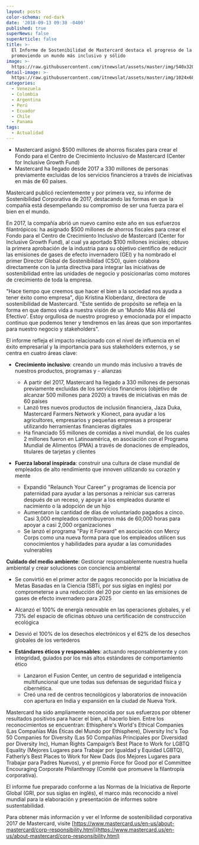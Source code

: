 ```yaml
---
layout: posts
color-schema: red-dark
date: '2018-09-13 09:30 -0400'
published: true
superNews: false
superArticle: false
title: >-
  El Informe de Sostenibilidad de Mastercard destaca el progreso de la compañía
  promoviendo un mundo más inclusivo y sólido
image: >-
  https://raw.githubusercontent.com/itnewslat/assets/master/img/540x320/Doing-well-MC-p.jpg
detail-image: >-
  https://raw.githubusercontent.com/itnewslat/assets/master/img/1024x680/Doing-well-MC-g.jpg
categories:
  - Venezuela
  - Colombia
  - Argentina
  - Perú
  - Ecuador
  - Chile
  - Panama
tags:
  - Actualidad
---
```

- Mastercard asignó $500 millones de ahorros fiscales para crear el Fondo para el Centro de Crecimiento Inclusivo de Mastercard (Center for Inclusive Growth Fund)
- Mastercard ha llegado desde 2017 a 330 millones de personas previamente excluidas de los servicios financieros a través de iniciativas en más de 60 países.

Mastercard publicó recientemente y por primera vez, su informe de Sostenibilidad Corporativa de 2017, destacando las formas en que la compañía está desempeñando su compromiso de ser una fuerza para el bien en el mundo.

En 2017, la compañía abrió un nuevo camino este año en sus esfuerzos filantrópicos: ha asignado $500 millones de ahorros fiscales para crear el Fondo para el Centro de Crecimiento Inclusivo de Mastercard (Center for Inclusive Growth Fund), al cual ya aportado $100 millones iniciales; obtuvo la primera aprobación de la industria para su objetivo científico de reducir las emisiones de gases de efecto invernadero (GEI) y ha nombrado el primer Director Global de Sostenibilidad (CSO), quien colabora directamente con la junta directiva para integrar las iniciativas de sostenibilidad entre las unidades de negocio y posicionarlas como motores de crecimiento de toda la empresa.

"Hace tiempo que creemos que hacer el bien a la sociedad nos ayuda a tener éxito como empresa", dijo Kristina Kloberdanz, directora de sostenibilidad de Mastercard. "Este sentido de propósito se refleja en la forma en que damos vida a nuestra visión de un 'Mundo Más Allá del Efectivo'. Estoy orgullosa de nuestro progreso y emocionada por el impacto continuo que podemos tener y tendremos en las áreas que son importantes para nuestro negocio y stakeholders".

El informe refleja el impacto relacionado con el nivel de influencia en el éxito empresarial y la importancia para sus stakeholders externos, y se centra en cuatro áreas clave: 

- **Crecimiento inclusivo**: creando un mundo más inclusivo a través de nuestros productos, programas y - alianzas

  - A partir del 2017, Mastercard ha llegado a 330 millones de personas previamente excluidas de los servicios financieros (objetivo de alcanzar 500 millones para 2020) a través de iniciativas en más de 60 países
  - Lanzó tres nuevos productos de inclusión financiera, Jaza Duka, Mastercard Farmers Network y Kionect, para ayudar a los agricultores, empresarios y pequeñas empresas a prosperar utilizando herramientas financieras digitales
  - Ha financiado 55 millones de comidas a nivel mundial, de los cuales 2 millones fueron en Latinoamérica, en asociación con el Programa Mundial de Alimentos (PMA) a través de donaciones de empleados, titulares de tarjetas y clientes


- **Fuerza laboral inspirada**: construir una cultura de clase mundial de empleados de alto rendimiento que innoven utilizando su corazón y mente

  - Expandió "Relaunch Your Career" y programas de licencia por paternidad para ayudar a las personas a reiniciar sus carreras después de un receso, y apoyar a los empleados durante el nacimiento o la adopción de un hijo
  - Aumentaron la cantidad de días de voluntariado pagados a cinco. Casi 3,000 empleados contribuyeron más de 60,000 horas para apoyar a casi 2,000 organizaciones  
  - Se lanzó el programa "Pay it Forward" en asociación con Mercy Corps como una nueva forma para que los empleados utilicen sus conocimientos y habilidades para ayudar a las comunidades vulnerables

**Cuidado del medio ambiente**: Gestionar responsablemente nuestra huella ambiental y crear soluciones con conciencia ambiental
  - Se convirtió en el primer actor de pagos reconocido por la Iniciativa de Metas Basadas en la Ciencia (SBTi, por sus siglas en inglés) por comprometerse a una reducción del 20 por ciento en las emisiones de gases de efecto invernadero para 2025  
  - Alcanzó el 100% de energía renovable en las operaciones globales, y el 73% del espacio de oficinas obtuvo una certificación de construcción ecológica
  - Desvió el 100% de los desechos electrónicos y el 62% de los desechos globales de los vertederos

- **Estándares éticos y responsables**: actuando responsablemente y con integridad, guiados por los más altos estándares de comportamiento ético

  - Lanzaron el Fusion Center, un centro de seguridad e inteligencia multifuncional que une todas sus defensas de seguridad física y cibernética. 
  - Creó una red de centros tecnológicos y laboratorios de innovación con apertura en India y expansión en la ciudad de Nueva York.

Mastercard ha sido ampliamente reconocida por sus esfuerzos por obtener resultados positivos para hacer el bien, al hacerlo bien. Entre los reconocimientos se encuentran: Ethisphere's World's Ethical Companies (Las Compañías Más Éticas del Mundo por Ethisphere), Diversity Inc's Top 50 Companies for Diversity (Las 50 Compañías Principales por Diversidad por Diversity Inc), Human Rights Campaign’s Best Place to Work for LGBTQ Equality (Mejores Lugares para Trabajar por Igualdad y Equidad LGBTQ), Fatherly’s Best Places to Work for New Dads (los Mejores Lugares para Trabajar para Padres Nuevos), y el premio Force for Good por el Committee Encouraging Corporate Philanthropy (Comité que promueve la filantropía corporativa).

El informe fue preparado conforme a las Normas de la Iniciativa de Reporte Global (GRI, por sus siglas en inglés), el marco más reconocido a nivel mundial para la elaboración y presentación de informes sobre sustentabilidad.

Para obtener más información y ver el Informe de sostenibilidad corporativa 2017 de Mastercard, visite [https://www.mastercard.us/en-us/about-mastercard/corp-responsibility.html](https://www.mastercard.us/en-us/about-mastercard/corp-responsibility.html)